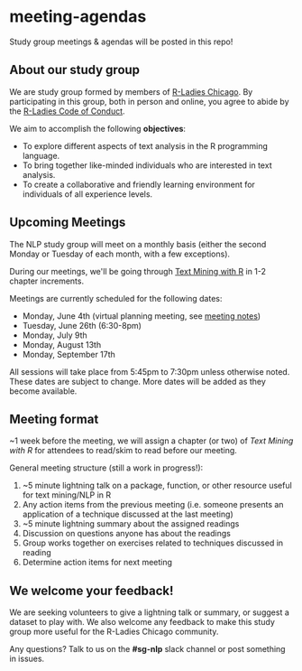 # meeting-agendas
Study group meetings &amp; agendas will be posted in this repo!   
  
   
## About our study group  
  
We are study group formed by members of [R-Ladies Chicago](https://www.meetup.com/rladies-chicago). By participating in this group, both in person and online, you agree to abide by the [R-Ladies Code of Conduct](https://rladies.org/code-of-conduct/).      
  
We aim to accomplish the following **objectives**:  
  
* To explore different aspects of text analysis in the R programming language.   
* To bring together like-minded individuals who are interested in text analysis.  
* To create a collaborative and friendly learning environment for individuals of all experience levels.    
  
  
## Upcoming Meetings  
  
The NLP study group will meet on a monthly basis (either the second Monday or Tuesday of each month, with a few exceptions).  
  
During our meetings, we'll be going through [Text Mining with R](https://www.tidytextmining.com/) in 1-2 chapter increments.  
  
Meetings are currently scheduled for the following dates:  
  
* Monday, June 4th (virtual planning meeting, see [meeting notes](https://docs.google.com/document/d/1531CUb2xZ1XQsNsYPBOCnlCAKBJkyxXdqyO_TFdDP14/edit?usp=sharing))
* Tuesday, June 26th (6:30-8pm) 
* Monday, July 9th  
* Monday, August 13th  
* Monday, September 17th  
  
All sessions will take place from 5:45pm to 7:30pm unless otherwise noted. These dates are subject to change. More dates will be added as they become available.  
  
  
## Meeting format  
  
~1 week before the meeting, we will assign a chapter (or two) of *Text Mining with R* for attendees to read/skim to read before our meeting.  
  
General meeting structure (still a work in progress!):  
  
1. ~5 minute lightning talk on a package, function, or other resource useful for text mining/NLP in R  
2. Any action items from the previous meeting (i.e. someone presents an application of a technique discussed at the last meeting)  
3. ~5 minute lightning summary about the assigned readings   
4. Discussion on questions anyone has about the readings  
5. Group works together on exercises related to techniques discussed in reading  
6. Determine action items for next meeting   
  
  
## We welcome your feedback!  
  
We are seeking volunteers to give a lightning talk or summary, or suggest a dataset to play with. We also welcome any feedback to make this study group more useful for the R-Ladies Chicago community.  
  
Any questions? Talk to us on the **#sg-nlp** slack channel or post something in issues.  
 
